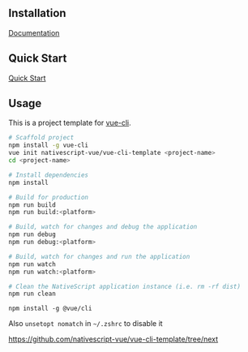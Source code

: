 ## Installation
[Documentation](https://nativescript-vue.org/en/docs/getting-started/installation/)


## Quick Start
[Quick Start](https://nativescript-vue.org/en/docs/getting-started/quick-start/)

## Usage

This is a project template for [vue-cli](https://github.com/vuejs/vue-cli/tree/master).

``` bash
# Scaffold project
npm install -g vue-cli
vue init nativescript-vue/vue-cli-template <project-name>
cd <project-name>

# Install dependencies
npm install

# Build for production
npm run build
npm run build:<platform>

# Build, watch for changes and debug the application
npm run debug
npm run debug:<platform>

# Build, watch for changes and run the application
npm run watch
npm run watch:<platform>

# Clean the NativeScript application instance (i.e. rm -rf dist)
npm run clean
```

`npm install -g @vue/cli`  

Also `unsetopt nomatch` in `~/.zshrc` to disable it

https://github.com/nativescript-vue/vue-cli-template/tree/next
